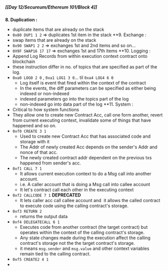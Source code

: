 ##### [[Day 12/Secureum/Ethereum 101/Block 4]]

**8. Duplication :** 
- duplicate items that are already on the stack
- `0x80 DUP1 1 2` => duplicates 1st item in the stack
**9. Exchange : 
- swap items that are already on the stack
- `0x90 SWAP1 2 2` => exchanges 1st and 2nd items and so on...
- `0X9F SWAP16 17 17` => exchanges 1st and 17th items
**10. Logging  :
- Append Log Records from within execution context contract onto blockchain
- these instruction differ in no. of topics that are specified as part of the log.
- `0xa0 LOG0 2 0` , `0xa1 LOG1 3 0`...  til `0xa4 LOG4 6 0` 
	- Log itself is event that fired within the context of the contract
	- In the events, the diff parameters can be specified as either being indexed or non-indexed
	- indexed parameters go into the topics part of the log
	- non-indexed go into data part of the log
**11. System :
- Critical to how system functions
- They allow one to create new Contract Acc, call one form another, revert from current executing context, invalidate some of things that have happened and so on.
- `0xf0 CREATE 3 1` 
	- Used to create new Contract Acc that has associated code and storage with it
	- The Addr of newly created Acc depends on the sender's Addr and nonce of that acc.
	- The newly created contract addr dependent on the previous txs happened from sender's acc.
- `0xf1 CALL 7 1`
	- It allows current execution context to do a Msg call into another account.
	- i.e. A caller account that is doing a Msg call into callee account
	- It let's contract call each other in the executing context
- `0xf2 CALLCODE 7 1` **DEPRECATED**
	- It lets caller acc call callee account and  it allows the called contract to execute code using the calling contract's storage.
- `0xf3 RETURN 2 `
	- returns the output data
- `0xf4 DELEGATECALL 6 1`
	- Executes code from another contract (the target contract) but operates within the context of the calling contract's storage.
	- Any state changes made during the execution affect the calling contract's storage not the the target contract's storage.
	- it means `msg.sender` and `msg.value` and other context variables remain tied to the calling contract.
- `0xf5 CREATE2 4 1`
- 